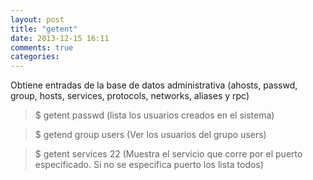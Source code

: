 ```yaml
---
layout: post
title: "getent"
date: 2013-12-15 16:11
comments: true
categories: 
---
```

Obtiene entradas de la base de datos administrativa (ahosts, passwd, group, hosts, services, protocols, networks, aliases y rpc)

>$ getent passwd (lista los usuarios creados en el sistema)

>$ getend group users (Ver los usuarios del grupo users)

>$ getent services 22 (Muestra el servicio que corre por el puerto especificado. Si no se especifica puerto los lista todos)

